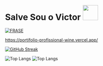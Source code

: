 # Salve Sou o Victor&nbsp;<a href="Hey"><img src="https://raw.githubusercontent.com/TOXIC-DEVIL/TOXIC-DEVIL/TOXIC-DEVIL-OFFICIAL/media/Hi.gif" width="50px"></a>

[![FRASE](https://readme-typing-svg.herokuapp.com?font=&color=%2331F7EA&center=true&lines=BEM-VINDO+AO+MEU+GITHUB;OLÁ%2Cme+chamo+Victor+Hugo;PROGRAMADOR+MEDIANO👨‍💻;OBRIGADO+POR+VISITAR+MEU+GITHUB👍)](https://git.io/typing-svg) <br>

https://portifolio-profissional-wine.vercel.app/

[![GitHub Streak](https://streak-stats.demolab.com?user=victormattos564&theme=dark&border_radius=100)](https://git.io/streak-stats)


![Top Langs](https://github-readme-stats.vercel.app/api/top-langs/?username=victormattos564&hide_progress=true)
![Top Langs](https://github-readme-stats.vercel.app/api/top-langs/?username=victormattos564&exclude_repo=github-readme-stats,victormattos564.github.io)
